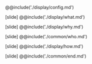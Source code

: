 @@include('./display/config.md')

[slide]
@@include('./display/what.md')

[slide]
@@include('./display/why.md')

[slide]
@@include('./common/who.md')

[slide]
@@include('./display/how.md')

[slide]
@@include('./common/end.md')
